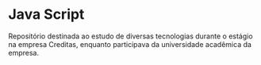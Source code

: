 # Java Script
Repositório destinada ao estudo de diversas tecnologias durante o estágio na empresa Creditas, enquanto participava da universidade acadêmica da empresa.

